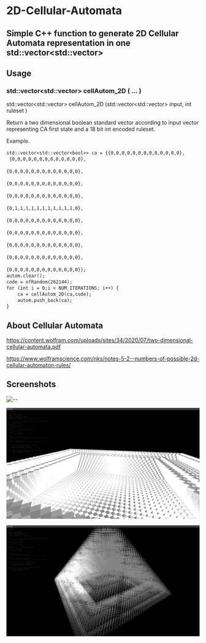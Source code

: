 # 2D-Cellular-Automata

## Simple C++ function to generate 2D Cellular Automata representation in one std::vector<std::vector<bool>>

## Usage

### std::vector<std::vector<bool>> cellAutom_2D ( ... )
std::vector<std::vector<bool>> cellAutom_2D (std::vector<std::vector<bool>> input, int ruleset )

Return a two dimensional boolean standard vector according to input vector representing CA first state and a 18 bit int encoded ruleset.

Example.

```
std::vector<std::vector<bool>> ca = {{0,0,0,0,0,0,0,0,0,0,0,0,0},
 {0,0,0,0,0,0,0,0,0,0,0,0,0},
                                                                                {0,0,0,0,0,0,0,0,0,0,0,0,0},
                                                                                {0,0,0,0,0,0,0,0,0,0,0,0,0},
                                                                                {0,0,0,0,0,0,0,0,0,0,0,0,0},
                                                                                {0,1,1,1,1,1,1,1,1,1,1,1,0},
                                                                                {0,0,0,0,0,0,0,0,0,0,0,0,0},
                                                                                {0,0,0,0,0,0,0,0,0,0,0,0,0},
                                                                                {0,0,0,0,0,0,0,0,0,0,0,0,0},
                                                                                {0,0,0,0,0,0,0,0,0,0,0,0,0},
                                                                                {0,0,0,0,0,0,0,0,0,0,0,0,0}};
autom.clear();
code = ofRandom(262144);
for (int i = 0;i < NUM_ITERATIONS; i++) {
    ca = cellAutom_2D(ca,code);
    autom.push_back(ca);
}
```

## About Cellular Automata

<https://content.wolfram.com/uploads/sites/34/2020/07/two-dimensional-cellular-automata.pdf>

<https://www.wolframscience.com/nks/notes-5-2--numbers-of-possible-2d-cellular-automaton-rules/>

## Screenshots

![--](https://github.com/unexCoder/2D-Cellular-Automata/blob/main/screenshot/Screen%20Shot%202020-06-25%20at%2015.21.16.png)

![--](https://github.com/unexCoder/2D-Cellular-Automata/blob/main/screenshot/Screen%20Shot%202020-06-25%20at%2015.21.38.png)

![--](https://github.com/unexCoder/2D-Cellular-Automata/blob/main/screenshot/Screen%20Shot%202020-06-25%20at%2015.23.16.png)




